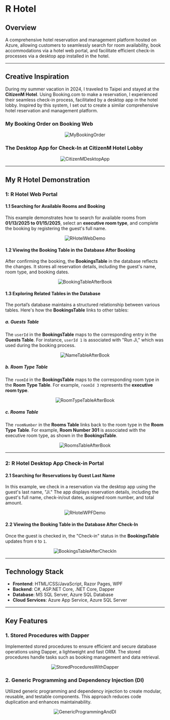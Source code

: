 # R Hotel

## Overview
A comprehensive hotel reservation and management platform hosted on Azure, allowing customers to seamlessly search for room availability, book accommodations via a hotel web portal, and facilitate efficient check-in processes via a desktop app installed in the hotel.

---

## Creative Inspiration
During my summer vacation in 2024, I traveled to Taipei and stayed at the **CitizenM Hotel**. Using Booking.com to make a reservation, I experienced their seamless check-in process, facilitated by a desktop app in the hotel lobby. Inspired by this system, I set out to create a similar comprehensive hotel reservation and management platform.

### My Booking Order on Booking Web
<div align="center">
  <img src="https://github.com/user-attachments/assets/dbe37280-8562-421e-a448-5c5c2c7556b9" alt="MyBookingOrder">
</div>

### The Desktop App for Check-In at CitizenM Hotel Lobby
<div align="center">
  <img src="https://github.com/user-attachments/assets/68c24927-b8ab-4e6a-b577-28ec17b483d5" alt="CitizenMDesktopApp">
</div>

---

## My R Hotel Demonstration

### 1: R Hotel Web Portal

#### 1.1 Searching for Available Rooms and Booking
This example demonstrates how to search for available rooms from **01/13/2025 to 01/15/2025**, select an **executive room type**, and complete the booking by registering the guest's full name.

<div align="center">
  <img src="https://github.com/user-attachments/assets/686b3f37-c82f-41f0-ae47-4f5ed67d0b2f" alt="RHotelWebDemo">
</div>

#### 1.2 Viewing the **Booking Table** in the Database After Booking
After confirming the booking, the **BookingsTable** in the database reflects the changes. It stores all reservation details, including the guest's name, room type, and booking dates.

<div align="center">
  <img src="https://github.com/user-attachments/assets/d618e4af-f92f-416e-bab8-a187a69cf4fa" alt="BookingTableAfterBook">
</div>

#### 1.3 Exploring Related Tables in the Database
The portal’s database maintains a structured relationship between various tables. Here's how the **BookingsTable** links to other tables:

##### **a. Guests Table**
The `userId` in the **BookingsTable** maps to the corresponding entry in the **Guests Table**. For instance, `userId 1` is associated with "Run Ji," which was used during the booking process.

<div align="center">
  <img src="https://github.com/user-attachments/assets/b9233127-e15c-4ac9-9f92-597c3accd36a" alt="NameTableAfterBook">
</div>

##### **b. Room Type Table**
The `roomId` in the **BookingsTable** maps to the corresponding room type in the **Room Type Table**. For example, `roomId 3` represents the **executive room type**.

<div align="center">
  <img src="https://github.com/user-attachments/assets/1ec0130e-bfbf-4130-8ff5-d5a31fae9d32" alt="RoomTypeTableAfterBook">
</div>

##### **c. Rooms Table**
The `roomNumber` in the **Rooms Table** links back to the room type in the **Room Type Table**. For example, **Room Number 301** is associated with the executive room type, as shown in the **BookingsTable**.

<div align="center">
  <img src="https://github.com/user-attachments/assets/a328e762-87b7-4de7-8780-5787403f2463" alt="RoomsTableAfterBook">
</div>

---

### 2: R Hotel Desktop App Check-in Portal

#### 2.1 Searching for Reservations by Guest Last Name
In this example, we check in a reservation via the desktop app using the guest's last name, "Ji." The app displays reservation details, including the guest's full name, check-in/out dates, assigned room number, and total amount.

<div align="center">
  <img src="https://github.com/user-attachments/assets/19b34191-ff34-4867-b11f-495462d28fe1" alt="RHotelWPFDemo">
</div>

#### 2.2 Viewing the **Booking Table** in the Database After Check-In
Once the guest is checked in, the "Check-in" status in the **BookingsTable** updates from `0` to `1`.

<div align="center">
  <img src="https://github.com/user-attachments/assets/309020ac-dd9b-4d27-9a4c-6a7b9d37ef48" alt="BookingsTableAfterCheckIn">
</div>

---

## Technology Stack

- **Frontend**: HTML/CSS/JavaScript, Razor Pages, WPF
- **Backend**: C#, ASP.NET Core, .NET Core, Dapper
- **Database**: MS SQL Server, Azure SQL Database
- **Cloud Services**: Azure App Service, Azure SQL Server

---

## Key Features

### 1. Stored Procedures with Dapper
Implemented stored procedures to ensure efficient and secure database operations using Dapper, a lightweight and fast ORM. The stored procedures handle tasks such as booking management and data retrieval.

<div align="center">
  <img src="https://github.com/user-attachments/assets/9fe2a2f0-e34d-46d2-bac1-32617f43382d" alt="StoredProceduresWithDapper">
</div>

### 2. Generic Programming and Dependency Injection (DI)
Utilized generic programming and dependency injection to create modular, reusable, and testable components. This approach reduces code duplication and enhances maintainability.

<div align="center">
  <img src="https://github.com/user-attachments/assets/a714fe5e-2f22-47c3-8635-9f6de7c3eff7" alt="GenericProgrammingAndDI">
</div>
